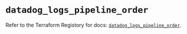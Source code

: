 # `datadog_logs_pipeline_order`

Refer to the Terraform Registory for docs: [`datadog_logs_pipeline_order`](https://registry.terraform.io/providers/datadog/datadog/3.28.0/docs/resources/logs_pipeline_order).
